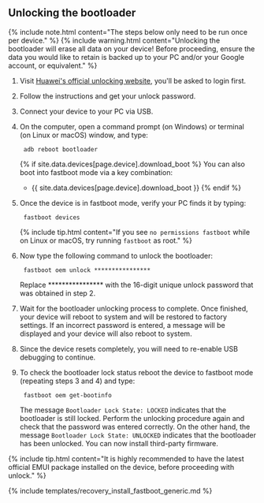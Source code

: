 ## Unlocking the bootloader

{% include note.html content="The steps below only need to be run once per device." %}
{% include warning.html content="Unlocking the bootloader will erase all data on your device!
Before proceeding, ensure the data you would like to retain is backed up to your PC and/or your Google account, or equivalent." %}

1. Visit [Huawei's official unlocking website](http://emui.huawei.com/en/plugin/unlock/index), you'll be asked to login first.
2. Follow the instructions and get your unlock password.
3. Connect your device to your PC via USB.
4. On the computer, open a command prompt (on Windows) or terminal (on Linux or macOS) window, and type:

        adb reboot bootloader

    {% if site.data.devices[page.device].download_boot %}
    You can also boot into fastboot mode via a key combination:

    * {{ site.data.devices[page.device].download_boot }}
    {% endif %}
5. Once the device is in fastboot mode, verify your PC finds it by typing:

        fastboot devices

    {% include tip.html content="If you see `no permissions fastboot` while on Linux or macOS, try running `fastboot` as root." %}
6. Now type the following command to unlock the bootloader:

        fastboot oem unlock ****************

    Replace **************** with the 16-digit unique unlock password that was obtained in step 2.
7. Wait for the bootloader unlocking process to complete. Once finished, your device will reboot to system and will be restored to factory settings.
    If an incorrect password is entered, a message will be displayed and your device will also reboot to system.
8. Since the device resets completely, you will need to re-enable USB debugging to continue.
9. To check the bootloader lock status reboot the device to fastboot mode (repeating steps 3 and 4) and type:

        fastboot oem get-bootinfo

    The message `Bootloader Lock State: LOCKED` indicates that the bootloader is still locked. Perform the unlocking procedure again and check that the password was entered correctly.
    On the other hand, the message `Bootloader Lock State: UNLOCKED` indicates that the bootloader has been unlocked. You can now install third-party firmware.

{% include tip.html content="It is highly recommended to have the latest official EMUI package installed on the device, before proceeding with unlock." %}

{% include templates/recovery_install_fastboot_generic.md %}
